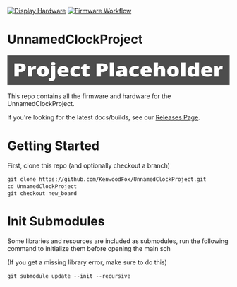 [![Display Hardware](https://github.com/KenwoodFox/UnnamedClockProject/actions/workflows/hardware_workflow.yml/badge.svg)](https://github.com/KenwoodFox/UnnamedClockProject/actions/workflows/hardware_workflow.yml)
[![Firmware Workflow](https://github.com/KenwoodFox/UnnamedClockProject/actions/workflows/firmware_workflow.yml/badge.svg)](https://github.com/KenwoodFox/UnnamedClockProject/actions/workflows/firmware_workflow.yml)


# UnnamedClockProject

![Banner](Static/banner.png)

This repo contains all the firmware and hardware for the UnnamedClockProject.

If you're looking for the latest docs/builds, see our [Releases Page](https://github.com/KenwoodFox/UnnamedClockProject/releases).

# Getting Started

First, clone this repo (and optionally checkout a branch)

```shell
git clone https://github.com/KenwoodFox/UnnamedClockProject.git
cd UnnamedClockProject
git checkout new_board
```

# Init Submodules

Some libraries and resources are included as submodules, run the following
command to initialize them before opening the main sch

(If you get a missing library error, make sure to do this)

```shell
git submodule update --init --recursive
```
